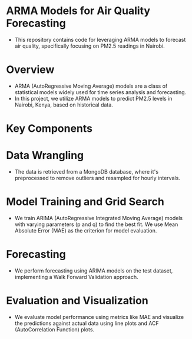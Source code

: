 # ARMA Models for Air Quality Forecasting
- This repository contains code for leveraging ARMA models to forecast air quality, specifically focusing on PM2.5 readings in Nairobi.
# Overview
- ARMA (AutoRegressive Moving Average) models are a class of statistical models widely used for time series analysis and forecasting. 
- In this project, we utilize ARMA models to predict PM2.5 levels in Nairobi, Kenya, based on historical data.
# Key Components
# Data Wrangling
- The data is retrieved from a MongoDB database, where it's preprocessed to remove outliers and resampled for hourly intervals.

# Model Training and Grid Search
- We train ARIMA (AutoRegressive Integrated Moving Average) models with varying parameters (p and q) to find the best fit. We use Mean Absolute Error (MAE) as the criterion for model evaluation.

# Forecasting
- We perform forecasting using ARIMA models on the test dataset, implementing a Walk Forward Validation approach.

# Evaluation and Visualization
- We evaluate model performance using metrics like MAE and visualize the predictions against actual data using line plots and ACF (AutoCorrelation Function) plots.